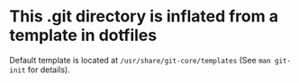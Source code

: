# This .git directory is inflated from a template in dotfiles

Default template is located at `/usr/share/git-core/templates` (See `man git-init` for details).
